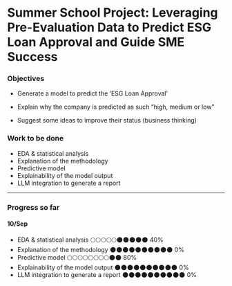 # Summer School Project: Leveraging Pre-Evaluation Data to Predict ESG Loan Approval and Guide SME Success

### Objectives 

 - Generate a model to predict the ‘ESG Loan Approval’
  
 - Explain why the company is predicted as such “high, medium or low”
  
 - Suggest some ideas to improve their status (business thinking)

### Work to be done

  - EDA & statistical analysis
  - Explanation of the methodology
  - Predictive model
  - Explainability of the model output
  - LLM integration to generate a report

---

### Progress so far

#### 10/Sep

  - EDA & statistical analysis 🌕🌕🌕🌕🌕🌑🌑🌑🌑🌑 40%
  - Explanation of the methodology 🌑🌑🌑🌑🌑🌑🌑🌑🌑🌑 0%
  - Predictive model 🌕🌕🌕🌕🌕🌕🌕🌕🌑🌑 80%
  - Explainability of the model output 🌑🌑🌑🌑🌑🌑🌑🌑🌑🌑 0%
  - LLM integration to generate a report 🌑🌑🌑🌑🌑🌑🌑🌑🌑🌑 0%
